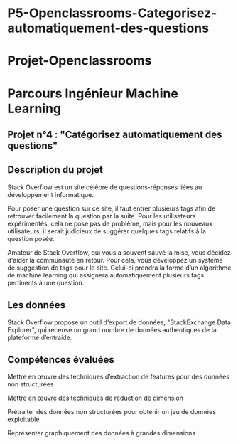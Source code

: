 # P5-Openclassrooms-Categorisez-automatiquement-des-questions
# Projet-Openclassrooms
# Parcours Ingénieur Machine Learning

## Projet n°4 : "Catégorisez automatiquement des questions"

## Description du projet
Stack Overflow est un site célèbre de questions-réponses liées au développement informatique.

Pour poser une question sur ce site, il faut entrer plusieurs tags afin de retrouver facilement la question par la suite. 
Pour les utilisateurs expérimentés, cela ne pose pas de problème, mais pour les nouveaux utilisateurs, 
il serait judicieux de suggérer quelques tags relatifs à la question posée.

Amateur de Stack Overflow, qui vous a souvent sauvé la mise, vous décidez d'aider la communauté en retour. 
Pour cela, vous développez un système de suggestion de tags pour le site. 
Celui-ci prendra la forme d’un algorithme de machine learning qui assignera automatiquement plusieurs tags pertinents à une question.

## Les données
Stack Overflow propose un outil d’export de données, "StackExchange Data Explorer", qui recense un grand nombre de données authentiques de la plateforme d’entraide. 

## Compétences évaluées
Mettre en œuvre des techniques d’extraction de features pour des données non structurées

Mettre en œuvre des techniques de réduction de dimension

Prétraiter des données non structurées pour obtenir un jeu de données exploitable

Représenter graphiquement des données à grandes dimensions
